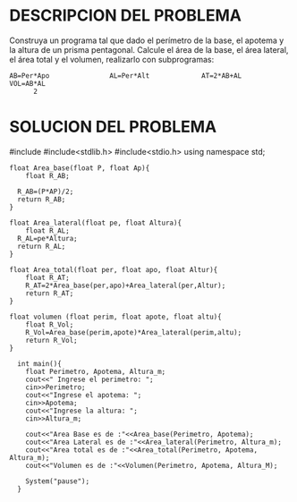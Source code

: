 # DESCRIPCION DEL PROBLEMA

 Construya un programa tal que dado el perímetro de la base, el apotema y la altura de un prisma pentagonal.
 Calcule el área de la base, el área lateral, el área total y el volumen, realizarlo con subprogramas:

    AB=Per*Apo               AL=Per*Alt             AT=2*AB+AL            VOL=AB*AL
          2

# SOLUCION DEL PROBLEMA

 #include<iostream>
 #include<stdlib.h>
 #include<stdio.h>
  using namespace std;

    float Area_base(float P, float Ap){
        float R_AB;

      R_AB=(P*AP)/2;
      return R_AB;
    }

    float Area_lateral(float pe, float Altura){
        float R_AL;
      R_AL=pe*Altura;
      return R_AL;
    }

    float Area_total(float per, float apo, float Altur){
        float R_AT;
        R_AT=2*Area_base(per,apo)+Area_lateral(per,Altur);
        return R_AT;
    }

    float volumen (float perim, float apote, float altu){
        float R_Vol;
        R_Vol=Area_base(perim,apote)*Area_lateral(perim,altu);
        return R_Vol;
    }

      int main(){
        float Perimetro, Apotema, Altura_m;
        cout<<" Ingrese el perimetro: ";
        cin>>Perimetro;
        cout<<"Ingrese el apotema: ";
        cin>>Apotema;
        cout<<"Ingrese la altura: ";
        cin>>Altura_m;

        cout<<"Area Base es de :"<<Area_base(Perimetro, Apotema);
        cout<<"Area Lateral es de :"<<Area_lateral(Perimetro, Altura_m);
        cout<<"Area total es de :"<<Area_total(Perimetro, Apotema, Altura_m);
        cout<<"Volumen es de :"<<Volumen(Perimetro, Apotema, Altura_M);

        System("pause");
      }